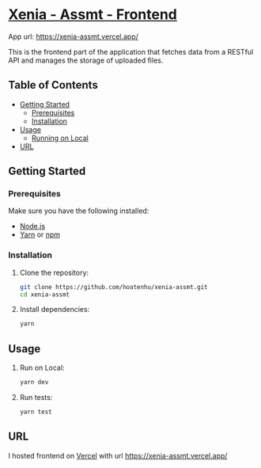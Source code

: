 # [Xenia - Assmt - Frontend](https://xenia-assmt.vercel.app/)
App url: https://xenia-assmt.vercel.app/

This is the frontend part of the application that fetches data from a RESTful API and manages the storage of uploaded files.

## Table of Contents

- [Getting Started](#getting-started)
  - [Prerequisites](#prerequisites)
  - [Installation](#installation)
- [Usage](#usage)
  - [Running on Local](#running-on-local)
- [URL](#url)

## Getting Started

### Prerequisites

Make sure you have the following installed:

- [Node.js](https://nodejs.org/)
- [Yarn](https://yarnpkg.com/) or [npm](https://www.npmjs.com/)

### Installation

1. Clone the repository:

   ```bash
   git clone https://github.com/hoatenhu/xenia-assmt.git
   cd xenia-assmt
2. Install dependencies:
    ```bash
   yarn
## Usage

1. Run on Local:
    ```bash
    yarn dev
2. Run tests:

    ```bash
    yarn test
## URL

I hosted frontend on [Vercel](https://vercel.com/) with url https://xenia-assmt.vercel.app/